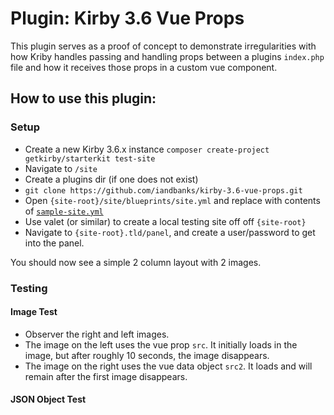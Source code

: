 # Plugin: Kirby 3.6 Vue Props
This plugin serves as a proof of concept to demonstrate irregularities with how Kriby handles passing and handling props between a plugins `index.php` file and how it receives those props in a custom vue component.

## How to use this plugin:

### Setup
* Create a new Kirby 3.6.x instance `composer create-project getkirby/starterkit test-site`
* Navigate to `/site`
* Create a plugins dir (if one does not exist)
* `git clone https://github.com/iandbanks/kirby-3.6-vue-props.git`
* Open `{site-root}/site/blueprints/site.yml` and replace with contents of [`sample-site.yml`](./sample-site.yml)
* Use valet (or similar) to create a local testing site off off `{site-root}`
* Navigate to `{site-root}.tld/panel`, and create a user/password to get into the panel.

You should now see a simple 2 column layout with 2 images. 

### Testing
#### Image Test
* Observer the right and left images.
* The image on the left uses the vue prop `src`. It initially loads in the image, but after roughly 10 seconds, the image disappears.
* The image on the right uses the vue data object `src2`. It loads and will remain after the first image disappears.

#### JSON Object Test
